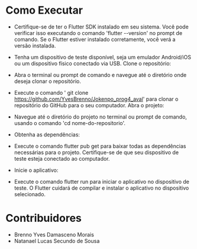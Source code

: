 # Como Executar

- Certifique-se de ter o Flutter SDK instalado em seu sistema. Você pode verificar isso executando o comando 'flutter --version' no prompt de comando. Se o Flutter estiver instalado corretamente, você verá a versão instalada.
- Tenha um dispositivo de teste disponível, seja um emulador Android/iOS ou um dispositivo físico conectado via USB.
Clone o repositório:

- Abra o terminal ou prompt de comando e navegue até o diretório onde deseja clonar o repositório.
- Execute o comando ' git clone https://github.com/YvesBrenno/Jokenpo_prog4_aval' para clonar o repositório do GitHub para o seu computador.
Abra o projeto:

- Navegue até o diretório do projeto no terminal ou prompt de comando, usando o comando 'cd nome-do-repositorio'.
- Obtenha as dependências:

- Execute o comando flutter pub get para baixar todas as dependências necessárias para o projeto. Certifique-se de que seu dispositivo de teste esteja conectado ao computador.
- Inicie o aplicativo:

- Execute o comando flutter run para iniciar o aplicativo no dispositivo de teste. O Flutter cuidará de compilar e instalar o aplicativo no dispositivo selecionado.

# Contribuidores

- Brenno Yves Damasceno Morais
- Natanael Lucas Secundo de Sousa
